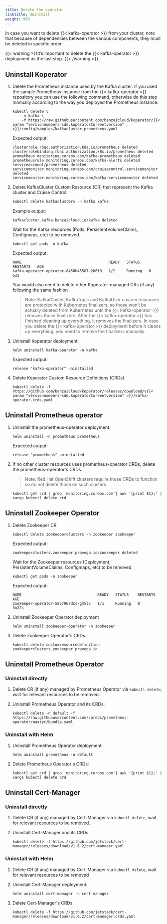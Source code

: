 ```yaml
---
title: Delete the operator
linktitle: Uninstall
weight: 950
---
```


In case you want to delete {{< kafka-operator >}} from your cluster, note that because of dependencies between the various components, they must be deleted in specific order.

{{< warning >}}It’s important to delete the {{< kafka-operator >}} deployment as the last step.
{{< /warning >}}

## Uninstall Koperator

1. Delete the Prometheus instance used by the Kafka cluster. If you used the sample Prometheus instance from the {{< kafka-operator >}} repository you can use the following command, otherwise do this step manually according to the way you deployed the Prometheus instance.

    ```
    kubectl delete \
        -n kafka \
        -f https://raw.githubusercontent.com/banzaicloud/koperator/{{< param "versionnumbers-sdm.koperatorCurrentversion" >}}/config/samples/kafkacluster-prometheus.yaml
    ```

    Expected output:

    ```
    clusterrole.rbac.authorization.k8s.io/prometheus deleted
    clusterrolebinding.rbac.authorization.k8s.io/prometheus deleted
    prometheus.monitoring.coreos.com/kafka-prometheus deleted
    prometheusrule.monitoring.coreos.com/kafka-alerts deleted
    serviceaccount/prometheus deleted
    servicemonitor.monitoring.coreos.com/cruisecontrol-servicemonitor deleted
    servicemonitor.monitoring.coreos.com/kafka-servicemonitor deleted
    ```

1. Delete KafkaCluster Custom Resource (CR) that represent the Kafka cluster and Cruise Control.

    ```bash
    kubectl delete kafkaclusters -n kafka kafka
    ```

    Example output:

    ```
    kafkacluster.kafka.banzaicloud.io/kafka deleted
    ```
    
    Wait for the Kafka resources (Pods, PersistentVolumeClaims, Configmaps, etc) to be removed.

    ```
    kubectl get pods -n kafka
    ```

    Expected output:

    ```
    NAME                                       READY   STATUS    RESTARTS   AGE
    kafka-operator-operator-8458b45587-286f9   2/2     Running   0          62s
    ```

    You would also need to delete other Koperator-managed CRs (if any) following the same fashion

    > Note: KafkaCluster, KafkaTopic and KafkaUser custom resources are protected with Kubernetes finalizers, so those won’t be actually deleted from Kubernetes until the {{< kafka-operator >}} removes those finalizers. After the {{< kafka-operator >}} has finished cleaning up everything, it removes the finalizers. In case you delete the {{< kafka-operator >}} deployment before it cleans up everything, you need to remove the finalizers manually.


1. Uninstall Koperator deployment.

    ```
    helm uninstall kafka-operator -n kafka
    ```

    Expected output:

    ```
    release "kafka-operator" uninstalled
    ```

1. Delete Koperator Custom Resource Definitions (CRDs).
    ```
    kubectl delete -f https://github.com/banzaicloud/koperator/releases/download/v{{< param "versionnumbers-sdm.koperatorCurrentversion" >}}/kafka-operator.crds.yaml
    ```

## Uninstall Prometheus operator

1. Uninstall the prometheus-operator deployment.

    ```
    helm uninstall -n prometheus prometheus
    ```

    Expected output:

    ```
    release "prometheus" uninstalled
    ```

1. If no other cluster resources uses prometheus-operator CRDs, delete the prometheus-operator's CRDs.

    > Note: Red Hat OpenShift clusters require those CRDs to function so do not delete those on such clusters.

    ```
    kubectl get crd | grep 'monitoring.coreos.com'| awk '{print $1};' | xargs kubectl delete crd
    ```

## Uninstall Zookeeper Operator

1. Delete Zookeeper CR

    ```
    kubectl delete zookeeperclusters -n zookeeper zookeeper
    ```

    Expected output:

    ```
    zookeeperclusters.zookeeper.pravega.io/zookeeper deleted
    ```

    Wait for the Zookeeper resources (Deployment, PersistentVolumeClaims, Configmaps, etc) to be removed.

    ```
    kubectl get pods -n zookeeper
    ```

    Expected output:

    ```
    NAME                                  READY   STATUS    RESTARTS   AGE
    zookeeper-operator-5857967dcc-gm5l5   1/1     Running   0          3m22s
    ```

1. Uninstall Zookeeper Operator deployment

    ```
    helm uninstall zookeeper-operator -n zookeeper
    ```

1. Delete Zookeeper Operator's CRDs

    ```
    kubectl delete customresourcedefinition zookeeperclusters.zookeeper.pravega.io
    ```

## Uninstall Prometheus Operator

### Uninstall directly

1. Delete CR (if any) managed by Prometheus Operator via `kubectl delete`, wait for relevant resources to be removed.

1. Uninstall Prometheus Operator and its CRDs:
    ```
    kubectl delete -n default -f https://raw.githubusercontent.com/coreos/prometheus-operator/master/bundle.yaml
    ```

### Uninstall with Helm

1. Uninstall Prometheus Operator deployment:
    ```
    helm uninstall prometheus -n default
    ```

1. Delete Prometheus Operator's CRDs:
    ```
    kubectl get crd | grep 'monitoring.coreos.com'| awk '{print $1};' | xargs kubectl delete crd
    ```

## Uninstall Cert-Manager

### Uninstall directly

1. Delete CR (if any) managed by Cert-Manager via `kubectl delete`, wait for relevant resources to be removed.

1. Uninstall Cert-Manager and its CRDs:
    ```
    kubectl delete -f https://github.com/jetstack/cert-manager/releases/download/v1.6.2/cert-manager.yaml
    ```

### Uninstall with Helm

1. Delete CR (if any) managed by Cert-Manager via `kubectl delete`, wait for relevant resources to be removed

1. Uninstall Cert-Manager deployment:
    ```
    helm uninstall cert-manager -n cert-manager
    ```
1. Delete Cert-Manager's CRDs:
    ```
    kubectl delete -f https://github.com/jetstack/cert-manager/releases/download/v1.6.2/cert-manager.crds.yaml
    ```